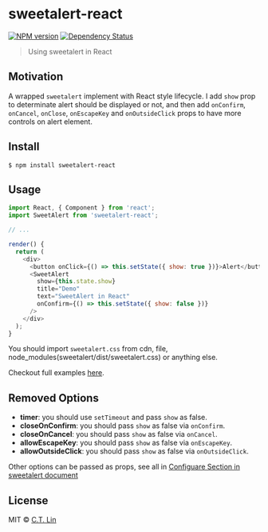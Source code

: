 # sweetalert-react

[![NPM version][npm-image]][npm-url]
[![Dependency Status][david_img]][david_site]

> Using sweetalert in React

## Motivation

A wrapped `sweetalert` implement with React style lifecycle. I add `show` prop to determinate alert should be displayed or not, and then add `onConfirm`, `onCancel`, `onClose`, `onEscapeKey` and `onOutsideClick` props to have more controls on alert element.

## Install

```
$ npm install sweetalert-react
```

## Usage

```js
import React, { Component } from 'react';
import SweetAlert from 'sweetalert-react';

// ...

render() {
  return (
    <div>
      <button onClick={() => this.setState({ show: true })}>Alert</button>
      <SweetAlert
        show={this.state.show}
        title="Demo"
        text="SweetAlert in React"
        onConfirm={() => this.setState({ show: false })}
      />
    </div>
  );
}
```

You should import `sweetalert.css` from cdn, file, node_modules(sweetalert/dist/sweetalert.css) or anything else.

Checkout full examples [here](./examples).

## Removed Options

- **timer**: you should use `setTimeout` and pass `show` as false.
- **closeOnConfirm**: you should pass `show` as false via `onConfirm`.
- **closeOnCancel**: you should pass `show` as false via `onCancel`.
- **allowEscapeKey**: you should pass `show` as false via `onEscapeKey`.
- **allowOutsideClick**: you should pass `show` as false via `onOutsideClick`.

Other options can be passed as props, see all in [Configuare Section in sweetalert document](http://t4t5.github.io/sweetalert/)

## License

MIT © [C.T. Lin](https://github.com/chentsulin/sweetalert-react)

[npm-image]: https://badge.fury.io/js/sweetalert-react.svg
[npm-url]: https://npmjs.org/package/sweetalert-react
[travis-image]: https://travis-ci.org/chentsulin/sweetalert-react.svg
[travis-url]: https://travis-ci.org/chentsulin/sweetalert-react
[coveralls-image]: https://coveralls.io/repos/chentsulin/sweetalert-react/badge.svg?branch=master&service=github
[coveralls-url]: https://coveralls.io/r/chentsulin/sweetalert-react?branch=master
[david_img]: https://david-dm.org/chentsulin/sweetalert-react.svg
[david_site]: https://david-dm.org/chentsulin/sweetalert-react

